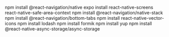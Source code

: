 npm install @react-navigation/native
expo install react-native-screens react-native-safe-area-context
npm install @react-navigation/native-stack
npm install @react-navigation/bottom-tabs
npm install react-native-vector-icons
npm install lodash
npm install formik
npm install yup
npm install @react-native-async-storage/async-storage
